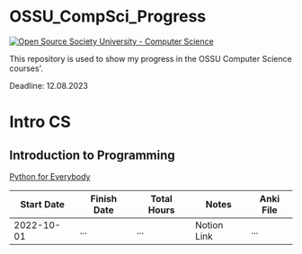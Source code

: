 # OSSU_CompSci_Progress

[![Open Source Society University - Computer Science](https://img.shields.io/badge/OSSU-computer--science-blue.svg)](https://github.com/ossu/computer-science)

This repository is used to show my progress in the OSSU Computer Science courses'.

Deadline: 12.08.2023


# Intro CS
## Introduction to Programming

[Python for Everybody](https://www.py4e.com/lessons)

| Start Date  | Finish Date | Total Hours | Notes | Anki File |
| ------------- | ------------- | ----- | ---- | --- |
| 2022-10-01  | ...  | ... | Notion Link | ... |

